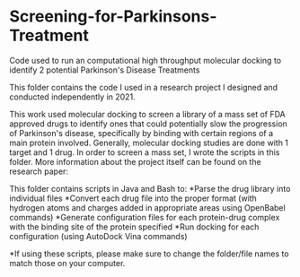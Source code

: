 # Screening-for-Parkinsons-Treatment
Code used to run an computational high throughput molecular docking to identify 2 potential Parkinson's Disease Treatments

This folder contains the code I used in a research project I designed and conducted independently in 2021.

This work used molecular docking to screen a library of a mass set of FDA approved drugs to identify ones 
that could potentially slow the progression of Parkinson's disease, specifically by binding with certain regions of a main protein involved. Generally, 
molecular docking studies are done with 1 target and 1 drug. In order to screen a mass set, I wrote the scripts in this folder.
More information about the project itself can be found on the research paper: 

This folder contains scripts in Java and Bash to:
*Parse the drug library into individual files
*Convert each drug file into the proper format (with hydrogen atoms and charges added in appropriate areas using OpenBabel commands)
*Generate configuration files for each protein-drug complex with the binding site of the protein specified
*Run docking for each configuration (using AutoDock Vina commands) 


*If using these scripts, please make sure to change the folder/file names to match those on your computer. 
